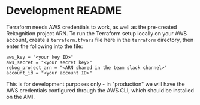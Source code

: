 # Development README

Terraform needs AWS credentials to work, as well as the pre-created Rekognition project ARN. To run the Terraform setup locally on your AWS account, create a `terraform.tfvars` file here in the `terraform` directory, then enter the following into the file:

```
aws_key = "<your key ID>"
aws_secret = "<your secret key>"
rekog_project_arn = "<ARN shared in the team slack channel>"
account_id = "<your account ID>"
```

This is for development purposes only - in "production" we will have the AWS credentials
configured through the AWS CLI, which should be installed on the AMI.